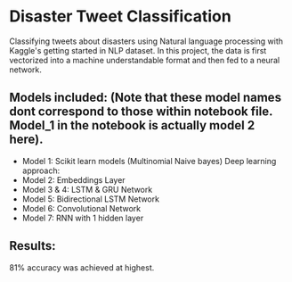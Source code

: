 # Disaster Tweet Classification
Classifying tweets about disasters using Natural language processing with Kaggle's getting started in NLP dataset.
In this project, the data is first vectorized into a machine understandable format and then fed to a neural network.

## Models included: (Note that these model names dont correspond to those within notebook file. Model_1 in the notebook is actually model 2 here).
- Model 1: Scikit learn models (Multinomial Naive bayes)
Deep learning approach:
- Model 2: Embeddings Layer
- Model 3 & 4: LSTM & GRU Network
- Model 5: Bidirectional LSTM Network
- Model 6: Convolutional Network
- Model 7: RNN with 1 hidden layer

## Results:
81% accuracy was achieved at highest.
